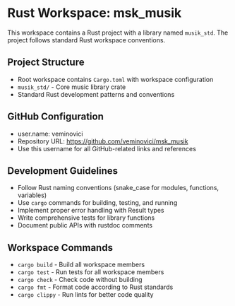 <!-- Use this file to provide workspace-specific custom instructions to Copilot. For more details, visit https://code.visualstudio.com/docs/copilot/copilot-customization#_use-a-githubcopilotinstructionsmd-file -->

# Rust Workspace: msk_musik

This workspace contains a Rust project with a library named `musik_std`. The project follows standard Rust workspace conventions.

## Project Structure

- Root workspace contains `Cargo.toml` with workspace configuration
- `musik_std/` - Core music library crate
- Standard Rust development patterns and conventions

## GitHub Configuration

- user.name: veminovici
- Repository URL: https://github.com/veminovici/msk_musik
- Use this username for all GitHub-related links and references

## Development Guidelines

- Follow Rust naming conventions (snake_case for modules, functions, variables)
- Use `cargo` commands for building, testing, and running
- Implement proper error handling with Result types
- Write comprehensive tests for library functions
- Document public APIs with rustdoc comments

## Workspace Commands

- `cargo build` - Build all workspace members
- `cargo test` - Run tests for all workspace members
- `cargo check` - Check code without building
- `cargo fmt` - Format code according to Rust standards
- `cargo clippy` - Run lints for better code quality
